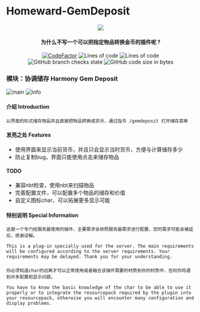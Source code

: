 # Homeward-GemDeposit
<p align="center">
<img src = "https://user-images.githubusercontent.com/39553613/145566584-494920e6-bdac-4c23-985d-9d00187c90e1.jpg">
</p>

<h4 align="center">为什么不写一个可以把指定物品转换金币的插件呢 ?</h4>

<p align="center">
<a href="https://www.codefactor.io/repository/github/caishangqi/homeward-gemdeposit"><img src="https://www.codefactor.io/repository/github/caishangqi/homeward-gemdeposit/badge" alt="CodeFactor" /></a>
<img alt="Lines of code" src="https://img.shields.io/tokei/lines/github/Caishangqi/Homeward-GemDeposit">
<img alt="Lines of code" src="https://img.shields.io/badge/paper-1.18.1-green">
<img alt="GitHub branch checks state" src="https://img.shields.io/github/checks-status/Caishangqi/Homeward-GemDeposit/master?label=build">
<img alt="GitHub code size in bytes" src="https://img.shields.io/github/languages/code-size/Caishangqi/Homeward-GemDeposit">
</p>

### 模块：协调储存 Harmony Gem Deposit

![main](https://user-images.githubusercontent.com/39553613/151638266-056d83fd-d556-4f52-a4fc-075b0fff282a.gif)
![info](https://user-images.githubusercontent.com/39553613/151641637-352eedd9-0f03-4e63-a86f-5dbc2bed2916.png)

#### 介绍 Introduction
    以界面的形式储存物品并且直接把物品转换成货币，通过指令 /gemdeposit 打开储存菜单

#### 发亮之处 Features

- 使用界面来显示当前货币，并且只会显示当时货币，方便与计算储存多少
- 防止复制bug，界面只能使用点击来储存物品

#### TODO

- 兼容nbt检查，使用nbt来扫描物品
- 完善配置文件，可以配置多个物品的储存和价值
- 自定义图标char，可以拓展更多显示可能

#### 特别说明 Special Information

    这是一个专门给服务器使用的插件，主要需求会依照服务器需求进行配置，您的需求可能会被延后，感谢谅解。

    This is a plug-in specially used for the server. The main requirements will be configured according to the server requirements. Your requirements may be delayed. Thank you for your understanding.
#### 
    你必须知道char的远离才可以正常使用或者融合该插件需要的材质到你的材质中，否则你将遇到许多配置和显示问题。

    You have to know the basic knowledge of the char to be able to use it properly or to integrate the resourcepack required by the plugin into your resourcepack, otherwise you will encounter many configuration and display problems.